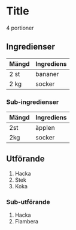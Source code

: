 # Title
4 portioner
## Ingredienser

Mängd|Ingrediens
------------ | -------------
2 st|bananer
2 kg|socker

### Sub-ingredienser

Mängd| Ingrediens
------------ | -------------
2st|äpplen
2kg|socker

## Utförande
1. Hacka
2. Stek
3. Koka

### Sub-utförande
1. Hacka
2. Flambera
